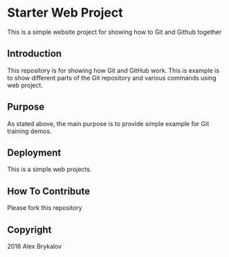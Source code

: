 # Starter Web Project

This is a simple website project for showing how to Git and Github together

## Introduction

This repository is for showing how Git and GitHub work.
This is example is to show different parts of the Git repository and various commands using web project.

## Purpose

As stated above, the main purpose is to provide simple example for Git training demos.

## Deployment

This is a simple web projects.

## How To Contribute

Please fork this repository

## Copyright

2016 Alex Brykalov